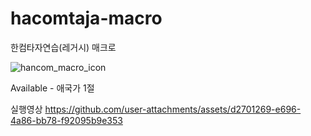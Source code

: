 # hacomtaja-macro
한컴타자연습(레거시) 매크로

![hancom_macro_icon](https://github.com/user-attachments/assets/b66ee6fe-956a-47e8-a676-7b5fdcda6d61) 

Available - 애국가 1절

실행영상
https://github.com/user-attachments/assets/d2701269-e696-4a86-bb78-f92095b9e353

